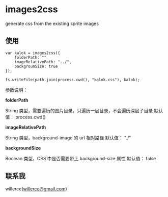 # images2css

generate css from the existing sprite images

## 使用

```
var kalok = images2css({
    folderPath: ""
    imageRelativePath: "../",
    backgrounSize: true
});

fs.writeFile(path.join(process.cwd(), "kalok.css"), kalok);

```

参数说明：

**folderPath**

String 类型，需要遍历的图片目录，只遍历一层目录，不会遍历深层子目录
默认值： process.cwd()

**imageRelativePath**

String 类型，background-image 的 url 相对路径
默认值： "./"


**backgroundSize**

Boolean 类型，CSS 中是否需要带上 background-size 属性
默认值： false

## 联系我

willerce(willerce@gmail.com)